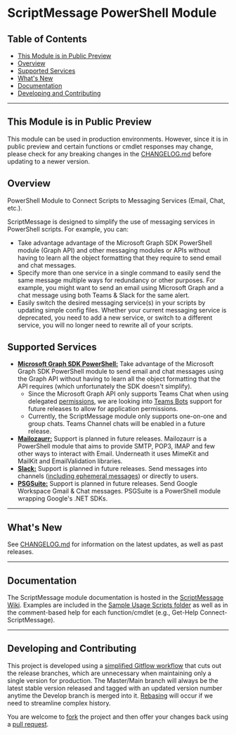 # ScriptMessage PowerShell Module <!-- omit in toc -->

## Table of Contents  <!-- omit in toc -->

- [This Module is in Public Preview](#this-module-is-in-public-preview)
- [Overview](#overview)
- [Supported Services](#supported-services)
- [What's New](#whats-new)
- [Documentation](#documentation)
- [Developing and Contributing](#developing-and-contributing)

---
## This Module is in Public Preview
This module can be used in production environments. However, since it is in public preview and certain functions or cmdlet responses may change, please check for any breaking changes in the [CHANGELOG.md](./CHANGELOG.md) before updating to a newer version.

## Overview

PowerShell Module to Connect Scripts to Messaging Services (Email, Chat, etc.).

ScriptMessage is designed to simplify the use of messaging services in PowerShell scripts. For example, you can:

- Take advantage advantage of the Microsoft Graph SDK PowerShell module (Graph API) and other messaging modules or APIs without having to learn all the object formatting that they require to send email and chat messages.
- Specify more than one service in a single command to easily send the same message multiple ways for redundancy or other purposes. For example, you might want to send an email using Microsoft Graph and a chat message using both Teams & Slack for the same alert.
- Easily switch the desired messaging service(s) in your scripts by updating simple config files. Whether your current messaging service is deprecated, you need to add a new service, or switch to a different service, you will no longer need to rewrite all of your scripts.

## Supported Services

- [**Microsoft Graph SDK PowerShell:**](https://learn.microsoft.com/en-us/powershell/microsoftgraph/overview?view=graph-powershell-1.0) Take advantage of the Microsoft Graph SDK PowerShell module to send email and chat messages using the Graph API without having to learn all the object formatting that the API requires (which unfortunately the SDK doesn't simplify).
  - Since the Microsoft Graph API only supports Teams Chat when using delegated [permissions](https://learn.microsoft.com/en-us/graph/permissions-overview), we are looking into [Teams Bots](https://learn.microsoft.com/en-us/microsoftteams/platform/bots/overview) support for future releases to allow for application permissions.
  - Currently, the ScriptMessage module only supports one-on-one and group chats. Teams Channel chats will be enabled in a future release.
- [**Mailozaurr:**](https://github.com/EvotecIT/MailoZaurr) Support is planned in future releases. Mailozaurr is a PowerShell module that aims to provide SMTP, POP3, IMAP and few other ways to interact with Email. Underneath it uses MimeKit and MailKit and EmailValidation libraries.
- [**Slack:**](https://api.slack.com/) Support is planned in future releases. Send messages into channels ([including ephemeral messages](https://api.slack.com/surfaces/messages#ephemeral)) or directly to users.
- [**PSGSuite:**](https://github.com/SCRT-HQ/PSGSuite) Support is planned in future releases. Send Google Workspace Gmail & Chat messages. PSGSuite is a PowerShell module wrapping Google's .NET SDKs.

---

## What's New

See [CHANGELOG.md](./CHANGELOG.md) for information on the latest updates, as well as past releases.

---

## Documentation

The ScriptMessage module documentation is hosted in the [ScriptMessage Wiki](https://github.com/Sekers/ScriptMessage/wiki). Examples are included in the [Sample Usage Scripts folder](./Sample_Usage_Scripts) as well as in the comment-based help for each function/cmdlet (e.g., Get-Help Connect-ScriptMessage).

---

## Developing and Contributing

This project is developed using a [simplified Gitflow workflow](https://www.grimadmin.com/article.php/simple-modified-gitflow-workflow) that cuts out the release branches, which are unnecessary when maintaining only a single version for production. The Master/Main branch will always be the latest stable version released and tagged with an updated version number anytime the Develop branch is merged into it. [Rebasing](https://www.atlassian.com/git/tutorials/merging-vs-rebasing) will occur if we need to streamline complex history.

You are welcome to [fork](https://guides.github.com/activities/forking/) the project and then offer your changes back using a [pull request](https://guides.github.com/activities/forking/#making-a-pull-request).
